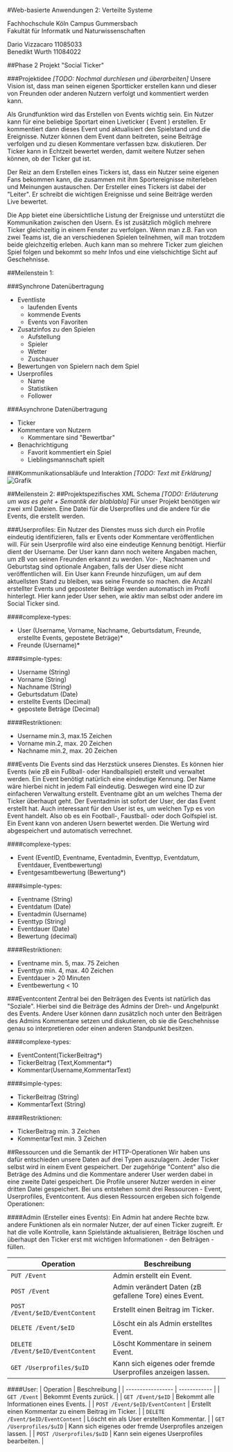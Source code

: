 #Web-basierte Anwendungen 2: Verteilte Systeme

Fachhochschule Köln Campus Gummersbach</br>
Fakultät für Informatik und Naturwissenschaften


Dario Vizzacaro 11085033<br>
Benedikt Wurth  11084022		


##Phase 2 Projekt "Social Ticker"

###Projektidee
*[TODO: Nochmal durchlesen und überarbeiten]*
Unsere Vision ist, dass man seinen eigenen Sportticker erstellen kann und dieser von Freunden oder anderen Nutzern verfolgt und kommentiert werden kann.

Als Grundfunktion wird das Erstellen von Events wichtig sein. Ein Nutzer kann für eine beliebige Sportart einen Liveticker ( Event ) erstellen. Er kommentiert dann dieses Event und aktualisiert den Spielstand und die Ereignisse. Nutzer können dem Event dann beitreten, seine Beiträge verfolgen und zu diesen Kommentare verfassen bzw. diskutieren. Der Ticker kann in Echtzeit bewertet werden, damit weitere Nutzer sehen können, ob der Ticker gut ist.

Der Reiz an dem Erstellen eines Tickers ist, dass ein Nutzer seine eigenen Fans bekommen kann, die zusammen mit ihm Sportereignisse miterleben und Meinungen austauschen. Der Ersteller eines Tickers ist dabei der "Leiter". Er schreibt die wichtigen Ereignisse und seine Beiträge werden Live bewertet.

Die App bietet eine übersichtliche Listung der Ereignisse und unterstützt die Kommunikation zwischen den Usern. Es ist zusätzlich möglich mehrere Ticker gleichzeitig in einem Fenster zu verfolgen. Wenn man z.B. Fan von zwei Teams ist, die an verschiedenen Spielen teilnehmen, will man trotzdem beide gleichzeitig erleben. Auch kann man so mehrere Ticker zum gleichen Spiel folgen und bekommt so mehr Infos und eine vielschichtige Sicht auf Geschehnisse. 

##Meilenstein 1:

###Synchrone Datenübertragung
-	Eventliste 
	* laufenden Events
	* kommende Events
	* Events von Favoriten
-	Zusatzinfos zu den Spielen 
	* Aufstellung
	* Spieler
	* Wetter
	* Zuschauer
-	Bewertungen von Spielern nach dem Spiel
-	Userprofiles	
	* Name
	* Statistiken
	* Follower
	
###Asynchrone Datenübertragung
-	Ticker
-	Kommentare von Nutzern
	* Kommentare sind "Bewertbar"
-	Benachrichtigung 
	* Favorit kommentiert ein Spiel
	* Lieblingsmannschaft spielt

###Kommunikationsabläufe und Interaktion
*[TODO: Text mit Erklärung]*
![Grafik](http://i.imgur.com/xcjO0RS.png)

##Meilenstein 2: 
##Projektspezifisches XML Schema
*[TODO: Erläuterung um was es geht + Semantik der blablabla]*
Für unser Projekt benötigen wir zwei xml Dateien. Eine Datei für die Userprofiles und die andere für die Events, die erstellt werden.


###Userprofiles:
Ein Nutzer des Dienstes muss sich durch ein Profile eindeutig identifizieren, falls er Events oder Kommentare veröffentlichen will. Für sein Userprofile wird also eine eindeutige Kennung benötigt. Hierfür dient der Username.
Der User kann dann noch weitere Angaben machen, um zB von seinen Freunden erkannt zu werden. Vor- , Nachnamen und Geburtstag sind optionale Angaben, falls der User diese nicht veröffentlichen will. Ein User kann Freunde hinzufügen, um auf dem aktuellsten Stand zu bleiben, was seine Freunde so machen.
die Anzahl erstellter Events und geposteter Beiträge werden automatisch im Profil hinterlegt. Hier kann jeder User sehen, wie aktiv man selbst oder andere im Social Ticker sind.


####complexe-types:
- User (Username, Vorname, Nachname, Geburtsdatum, Freunde, erstellte Events, gepostete Beträge)*
- Freunde (Username)*

####simple-types:
- Username (String)
- Vorname (String)
- Nachname (String)
- Geburtsdatum (Date)
- erstellte Events (Decimal)
- gepostete Beträge (Decimal)

####Restriktionen:
- Username min.3, max.15 Zeichen
- Vorname min.2, max. 20 Zeichen
- Nachname min.2, max. 20 Zeichen


###Events
Die Events sind das Herzstück unseres Dienstes. Es können hier Events (wie zB ein Fußball- oder Handballspiel) erstellt und verwaltet werden. Ein Event benötigt natürlich eine eindeutige Kennung. Der Name wäre hierbei nicht in jedem Fall eindeutig. Deswegen wird eine ID zur einfacheren Verwaltung erstellt. Eventname gibt an um welches Thema der Ticker überhaupt geht. Der Eventadmin ist sofort der User, der das Event erstellt hat. Auch interessant für den User ist es, um welchen Typ es von Event handelt. Also ob es ein Football-, Faustball- oder doch Golfspiel ist. Ein Event kann von anderen Usern bewertet werden. Die Wertung wird abgespeichert und automatisch verrechnet.

 
####complexe-types:
- Event (EventID, Eventname, Eventadmin, Eventtyp, Eventdatum, Eventdauer, Eventbewertung)
- Eventgesamtbewertung (Bewertung*)

####simple-types:
- Eventname (String)
- Eventdatum (Date)
- Eventadmin (Username)
- Eventtyp (String)
- Eventdauer (Date)
- Bewertung (decimal)

####Restriktionen:
- Eventname min. 5, max. 75 Zeichen
- Eventtyp min. 4, max. 40 Zeichen
- Eventdauer > 20 Minuten
- Eventbewertung < 10

###Eventcontent
Zentral bei den Beiträgen des Events ist natürlich das "Soziale". Hierbei sind die Beiträge des Admins der Dreh- und Angelpunkt des Events. Andere User können dann zusätzlich noch unter den Beiträgen des Admins Kommentare setzen und diskutieren, ob sie die Geschehnisse genau so interpretieren oder einen anderen Standpunkt besitzen.

####complexe-types:
- EventContent(TickerBeitrag*)
- TickerBeitrag (Text,Kommentar*)
- Kommentar(Username,KommentarText)

####simple-types:
- TickerBeitrag (String)
- KommentarText (String)

####Restriktionen:
- TickerBeitrag min. 3 Zeichen
- KommentarText min. 3 Zeichen



##Ressourcen und die Semantik der HTTP-Operationen
Wir haben uns dafür entschieden unsere Daten auf drei Typen auszulagern. Jeder Ticker selbst wird in einem Event gespeichert. Der zugehörige "Content" also die Beträge des Admins und die Kommentare anderer User werden dabei in eine zweite Datei gespeichert.
Die Profile unserer Nutzer werden in einer dritten Datei gespeichert.
Bei uns entstehen somit drei Ressourcen - Event, Userprofiles, Eventcontent. Aus diesen Ressourcen ergeben sich folgende Operationen:

####Admin (Ersteller eines Events):
Ein Admin hat andere Rechte bzw. andere Funktionen als ein normaler Nutzer, der auf einen Ticker zugreift. Er hat die volle Kontrolle, kann Spielstände aktualisieren, Beiträge löschen und überhaupt den Ticker erst mit wichtigen Informationen - den Beiträgen - füllen.  

| Operation         | Beschreibung |
| ----------------- | ------------ |
| `PUT /Event`      | Admin erstellt ein Event. |
| `POST /Event`      | Admin verändert Daten (zB gefallene Tore) eines Event. |
| `POST /Event/$eID/EventContent`      | Erstellt einen Beitrag im Ticker. |
| `DELETE /Event/$eID`      | Löscht ein als Admin erstelltes Event. |
| `DELETE /Event/$eID/EventContent`      | Löscht Kommentare in seinem Event. |
| `GET /Userprofiles/$uID`      | Kann sich eigenes oder fremde Userprofiles anzeigen lassen. |

####User:
| Operation         | Beschreibung |
| ----------------- | ------------ |
| `GET /Event`      | Bekommt Events zurück. |
| `GET /Event/$eID`      | Bekommt alle Informationen eines Events. |
| `POST /Event/$eID/EventContent`      | Erstellt einen Kommentar zu einem Beitrag im Ticker. |
| `DELETE /Event/$eID/EventContent`      | Löscht ein als User erstellten Kommentar. |
| `GET /Userprofiles/$uID`      | Kann sich eigenes oder fremde Userprofiles anzeigen lassen. |
| `POST /Userprofiles/$uID`      | Kann sein eigenes Userprofiles bearbeiten. |


